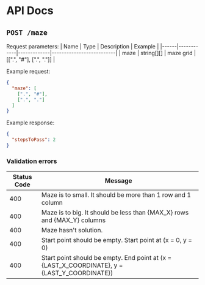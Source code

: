 # API Docs

## `POST /maze`

Request parameters:
| Name | Type       | Description | Example                  |
|------|------------|-------------|--------------------------|
| maze | string[][] | maze grid   | [[".", "#"], [".", "."]] |

Example request:
```json
{
  "maze": [
    [".", "#"],
    [".", "."]
  ]
}
```

Example response:
```json
{
  "stepsToPass": 2
}
```

### Validation errors

| Status Code | Message                                                                                      |
|-------------|----------------------------------------------------------------------------------------------|
| 400         | Maze is to small. It should be more than 1 row and 1 column                                  |
| 400         | Maze is to big. It should be less than {MAX_X} rows and {MAX_Y} columns                      |
| 400         | Maze hasn't solution.                                                                        |
| 400         | Start point should be empty. Start point at (x = 0, y = 0)                                   |
| 400         | Start point should be empty. End point at (x = {LAST_X_COORDINATE}, y = {LAST_Y_COORDINATE}) |
